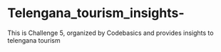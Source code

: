 # Telengana_tourism_insights-
This is Challenge 5, organized by Codebasics and  provides insights to telengana tourism 
